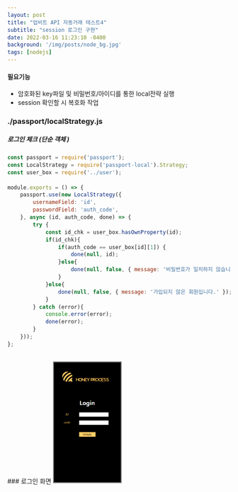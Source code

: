 ```yaml
---
layout: post
title: "업비트 API 자동거래 테스트4"
subtitle: "session 로그인 구현"
date: 2022-03-16 11:23:10 -0400
background: '/img/posts/node_bg.jpg'
tags: [nodejs]
---
```


#### 필요기능
* 암호화된 key파일 및 비밀번호/아이디를 통한 local전략 실행
* session 확인할 시 복호화 작업

### ./passport/localStrategy.js
##### 로그인 체크 (단순 객체 )
``` javascript
const passport = require('passport');
const LocalStrategy = require('passport-local').Strategy;
const user_box = require('../user');

module.exports = () => {
    passport.use(new LocalStrategy({
        usernameField: 'id',
        passwordField: 'auth_code',
    }, async (id, auth_code, done) => {
        try { 
            const id_chk = user_box.hasOwnProperty(id);
            if(id_chk){
                if(auth_code == user_box[id][1]) {
                    done(null, id);
                }else{
                    done(null, false, { message: '비밀번호가 일치하지 않습니다.' });
                }
            }else{
                done(null, false, { message: '가입되지 않은 회원입니다.' });
            }
        } catch (error){
            console.error(error);
            done(error);
        }
    }));
};
```
<br>
### 로그인 화면

<img style="border: solid grey 2px;" src="/img/work/upbit_login.png" width="30%" height="30%"> 	

